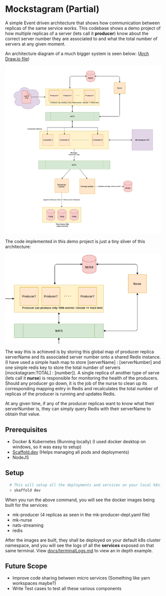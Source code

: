 # Mockstagram (Partial)

A simple Event driven architecture that shows how communication between replicas of the same service works. This codebase shows a demo project of how multiple replicas of a server (lets call it **producer**) know about the correct server number they are associated to and what the total number of servers at any given moment.

An architecture diagram of a much bigger system is seen below: ([Arch Draw.io file](docs/Mockstagram.drawio))

<div style="text-align:center"><img src="docs/mockstagram-arch-overview.png"  /></div>

The code implemented in this demo project is just a tiny sliver of this architecture:

<div style="text-align:center"><img src="docs/mockstagram-arch-sliver.png"  /></div>

The way this is achieved is by storing this global map of producer replica serverName and its associated server number onto a shared Redis instance. (I have used a simple hash map to store [serverName] : [serverNumber] and one simple redis key to store the total number of servers [mockstagram:TOTAL] : [number]). A single replica of another type of serve (lets call it **nurse**) is responsible for monitoring the health of the producers. Should any producer go down, it is the job of the nurse to clean up its corresponding mapping entry in Redis and recalculates the total number of replicas of the producer is running and updates Redis.

At any given time, if any of the producer replicas want to know what their serverNumber is, they can simply query Redis with their serverName to obtain that value.

## Prerequisites

- Docker & Kubernetes (Running locally) (I used docker desktop on windows, so it was easy to setup)
- [Scaffold.dev](https://skaffold.dev/) (Helps managing all pods and deployments)
- NodeJS

## Setup

```bash
  # This will setup all the deployments and services on your local k8s. Make sure you are connected to k8s
  > skaffold dev
```

When you run the above command, you will see the docker images being built for the services:

- mk-producer (4 replicas as seen in the mk-producer-depl.yaml file)
- mk-nurse
- nats-streaming
- redis

After the images are built, they shall be deployed on your default k8s cluster namespace, and you will see the logs of all the **services** exposed on that same terminal. View [docs/terminalLogs.md](docs/terminalLogs.md) to view an in depth example.

## Future Scope

- Improve code sharing between micro services (Something like yarn workspaces maybe?)
- Write Test cases to test all these various components

